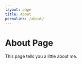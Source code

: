 ```yaml
---
layout: page
title: About
permalink: /about/
---
```

# About Page

This page tells you a little about me.
